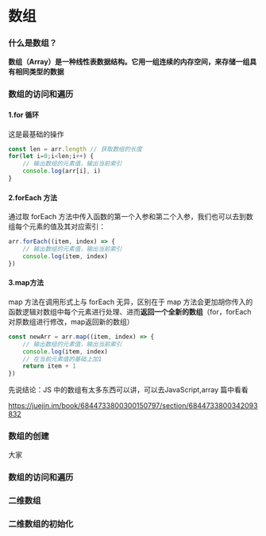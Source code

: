 # 数组



### 什么是数组？

**数组（Array）是一种线性表数据结构。它用一组连续的内存空间，来存储一组具有相同类型的数据**



### 数组的访问和遍历

#### 1.for 循环

这是最基础的操作

```javascript
const len = arr.length // 获取数组的长度
for(let i=0;i<len;i++) {
    // 输出数组的元素值，输出当前索引
    console.log(arr[i], i)
}
```



#### 2.forEach 方法

通过取 forEach 方法中传入函数的第一个入参和第二个入参，我们也可以去到数组每个元素的值及其对应索引：

```javascript
arr.forEach((item, index) => {
    // 输出数组的元素值，输出当前索引
    console.log(item, index)
})
```

#### 3.map方法

map 方法在调用形式上与 forEach 无异，区别在于 map 方法会更加胡你传入的函数逻辑对数组中每个元素进行处理、进而**返回一个全新的数组**（for，forEach 对原数组进行修改，map返回新的数组）

```javascript
const newArr = arr.map((item, index) => {
    // 输出数组的元素值，输出当前索引
    console.log(item, index)
    // 在当前元素值的基础上加1
    return item + 1
})
```











































































先说结论：JS 中的数组有太多东西可以讲，可以去JavaScript,array 篇中看看



https://juejin.im/book/6844733800300150797/section/6844733800342093832

### 数组的创建

大家



### 数组的访问和遍历



### 二维数组



### 二维数组的初始化
